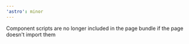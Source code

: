 ```yaml
---
'astro': minor
---
```


Component scripts are no longer included in the page bundle if the page doesn't import them
